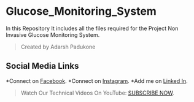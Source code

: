 # Glucose_Monitoring_System
In this Repository It includes all the files required for the Project Non Invasive Glucose Monitoring System.
>Created by Adarsh Padukone
## Social Media Links
*Connect on [Facebook](http://www.facebook.com/aadarshpadukone).
*Connect on [Instagram](http://www.instagram.com/adarshpadukone).
*Add me on [Linked In](https://www.linkedin.com/in/adarsh-padukone-145329156).

>Watch Our Technical Videos On YouTube: [SUBSCRIBE NOW](http://www.youtube.com/adarshpadukone?sub_confirmation=1).
